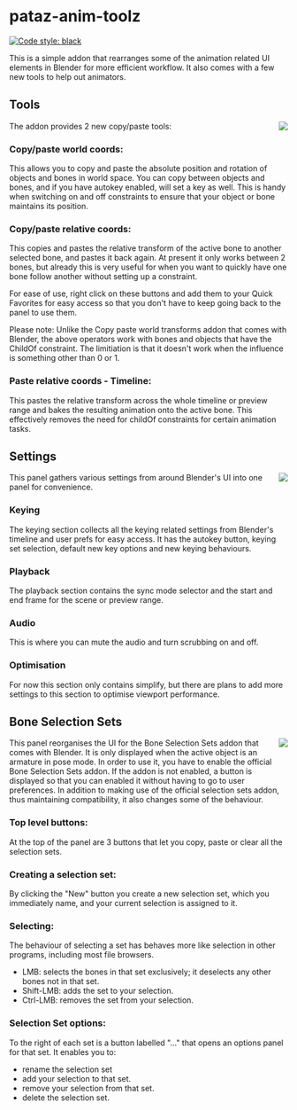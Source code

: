 # pataz-anim-toolz
[![Code style: black](https://img.shields.io/badge/code%20style-black-000000.svg)](https://github.com/psf/black)

This is a simple addon that rearranges some of the animation related UI elements in Blender for more efficient workflow. 
It also comes with a few new tools to help out animators.

## Tools

The addon provides 2 new copy/paste tools:
<img align="right" src="https://user-images.githubusercontent.com/88658022/182589587-592f3666-3839-40b1-b098-eb5449bbdbe8.jpg">

### Copy/paste world coords:
This allows you to copy and paste the absolute position and rotation of objects and bones in world space.
You can copy between objects and bones, and if you have autokey enabled, will set a key as well.
This is handy when switching on and off constraints to ensure that your object or bone maintains its position.

### Copy/paste relative coords:
This copies and pastes the relative transform of the active bone to another selected bone, and pastes it back again.
At present it only works between 2 bones, but already this is very useful for when you want to quickly have one bone follow another without setting up a constraint.

For ease of use, right click on these buttons and add them to your Quick Favorites for easy access so that you don't have to keep going back to the panel to use them.

Please note: Unlike the Copy paste world transforms addon that comes with Blender, the above operators work with bones and objects that have the ChildOf constraint. The limitiation is that it doesn't work when the influence is something other than 0 or 1.

### Paste relative coords - Timeline:

This pastes the relative transform across the whole timeline or preview range and bakes the resulting animation onto the active bone. This effectively removes the need for childOf constraints for certain animation tasks.

## Settings
<img align="right" src="https://user-images.githubusercontent.com/88658022/182589564-ef5db402-144b-4cea-84ce-05a07d109b34.jpg">

This panel gathers various settings from around Blender's UI into one panel for convenience. 

### Keying
The keying section collects all the keying related settings from Blender's timeline and user prefs for easy access.
It has the autokey button, keying set selection, default new key options and new keying behaviours.

### Playback
The playback section contains the sync mode selector and the start and end frame for the scene or preview range.

### Audio
This is where you can mute the audio and turn scrubbing on and off.

### Optimisation

For now this section only contains simplify, but there are plans to add more settings to this section to optimise viewport performance.

## Bone Selection Sets
<img align="right" src="https://user-images.githubusercontent.com/88658022/182589499-d6837421-18f0-42e3-ac29-5ce0475d5e6e.jpg">

This panel reorganises the UI for the Bone Selection Sets addon that comes with Blender. 
It is only displayed when the active object is an armature in pose mode.
In order to use it, you have to enable the official Bone Selection Sets addon. If the addon is not enabled, a button is displayed so that you can enabled it without having to go to user preferences.
In addition to making use of the official selection sets addon, thus maintaining compatibility, it also changes some of the behaviour.

### Top level buttons:
At the top of the panel are 3 buttons that let you copy, paste or clear all the selection sets.

### Creating a selection set:
By clicking the "New" button you create a new selection set, which you immediately name, and your current selection is assigned to it.

### Selecting:
The behaviour of selecting a set has behaves more like selection in other programs, including most file browsers.
- LMB: selects the bones in that set exclusively; it deselects any other bones not in that set.
- Shift-LMB: adds the set to your selection.
- Ctrl-LMB: removes the set from your selection.

### Selection Set options:
To the right of each set is a button labelled "..." that opens an options panel for that set. It enables you to:
- rename the selection set
- add your selection to that set.
- remove your selection from that set.
- delete the selection set.
